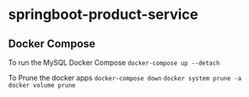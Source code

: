 # springboot-product-service



## Docker Compose
To run the MySQL Docker Compose
`docker-compose up --detach`

To Prune the docker apps
`docker-compose down`
`docker system prune -a `
`docker volume prune`

